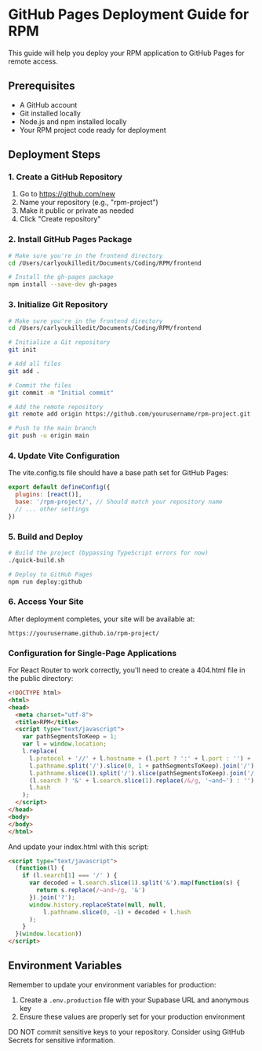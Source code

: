 # GitHub Pages Deployment Guide for RPM

This guide will help you deploy your RPM application to GitHub Pages for remote access.

## Prerequisites

- A GitHub account
- Git installed locally
- Node.js and npm installed locally
- Your RPM project code ready for deployment

## Deployment Steps

### 1. Create a GitHub Repository

1. Go to https://github.com/new
2. Name your repository (e.g., "rpm-project")
3. Make it public or private as needed
4. Click "Create repository"

### 2. Install GitHub Pages Package

```bash
# Make sure you're in the frontend directory
cd /Users/carlyoukilledit/Documents/Coding/RPM/frontend

# Install the gh-pages package
npm install --save-dev gh-pages
```

### 3. Initialize Git Repository

```bash
# Make sure you're in the frontend directory
cd /Users/carlyoukilledit/Documents/Coding/RPM/frontend

# Initialize a Git repository
git init

# Add all files
git add .

# Commit the files
git commit -m "Initial commit"

# Add the remote repository
git remote add origin https://github.com/yourusername/rpm-project.git

# Push to the main branch
git push -u origin main
```

### 4. Update Vite Configuration

The vite.config.ts file should have a base path set for GitHub Pages:

```javascript
export default defineConfig({
  plugins: [react()],
  base: '/rpm-project/', // Should match your repository name
  // ... other settings
})
```

### 5. Build and Deploy

```bash
# Build the project (bypassing TypeScript errors for now)
./quick-build.sh

# Deploy to GitHub Pages
npm run deploy:github
```

### 6. Access Your Site

After deployment completes, your site will be available at:

`https://yourusername.github.io/rpm-project/`

### Configuration for Single-Page Applications

For React Router to work correctly, you'll need to create a 404.html file in the public directory:

```html
<!DOCTYPE html>
<html>
<head>
  <meta charset="utf-8">
  <title>RPM</title>
  <script type="text/javascript">
    var pathSegmentsToKeep = 1;
    var l = window.location;
    l.replace(
      l.protocol + '//' + l.hostname + (l.port ? ':' + l.port : '') +
      l.pathname.split('/').slice(0, 1 + pathSegmentsToKeep).join('/') + '/?/' +
      l.pathname.slice(1).split('/').slice(pathSegmentsToKeep).join('/').replace(/&/g, '~and~') +
      (l.search ? '&' + l.search.slice(1).replace(/&/g, '~and~') : '') +
      l.hash
    );
  </script>
</head>
<body>
</body>
</html>
```

And update your index.html with this script:

```html
<script type="text/javascript">
  (function(l) {
    if (l.search[1] === '/' ) {
      var decoded = l.search.slice(1).split('&').map(function(s) { 
        return s.replace(/~and~/g, '&')
      }).join('?');
      window.history.replaceState(null, null,
          l.pathname.slice(0, -1) + decoded + l.hash
      );
    }
  }(window.location))
</script>
```

## Environment Variables

Remember to update your environment variables for production:

1. Create a `.env.production` file with your Supabase URL and anonymous key
2. Ensure these values are properly set for your production environment

DO NOT commit sensitive keys to your repository. Consider using GitHub Secrets for sensitive information.